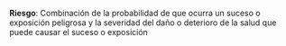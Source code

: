 **Riesgo**: Combinación de la probabilidad de que ocurra un suceso o
exposición peligrosa y la severidad del daño o deterioro de la salud que puede causar el suceso o exposición